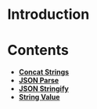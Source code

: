
# Introduction

# Contents

* [**Concat Strings**](concatstrings.md)
* [**JSON Parse**](jsonparse.md)
* [**JSON Stringify**](jsonstringify.md)
* [**String Value**](stringvalue.md)
  